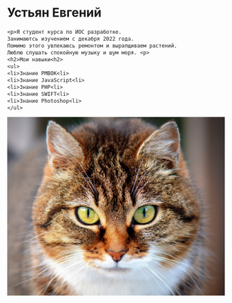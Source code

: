 <h1>Устьян Евгений</h1>

	<p>Я студент курса по ИОС разработке. 
	Занимаютсь изучением с декабря 2022 года. 
	Помимо этого увлекаюсь ремонтом и вырапщиваем растений. 
	Люблю слушать спокойную музыку и шум моря. <p>
	<h2>Мои навыки<h2>
	<ul>
	<li>Знание PMBOK<li>
	<li>Знание JavaScript<li>
	<li>Знание PHP<li>
	<li>Знание SWIFT<li>
	<li>Знание Photoshop<li>
	</ul>
<img src="/img/cat.jpg">